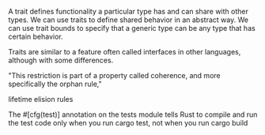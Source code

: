 A trait defines functionality a particular type has and can share with other types. We can use traits to define shared behavior in an abstract way. We can use trait bounds to specify that a generic type can be any type that has certain behavior.

Traits are similar to a feature often called interfaces in other languages, although with some differences.


"This restriction is part of a property called coherence, and more specifically the orphan rule,"

lifetime elision rules


The #[cfg(test)] annotation on the tests module tells Rust to compile and run the test code only when you run cargo test, not when you run cargo build